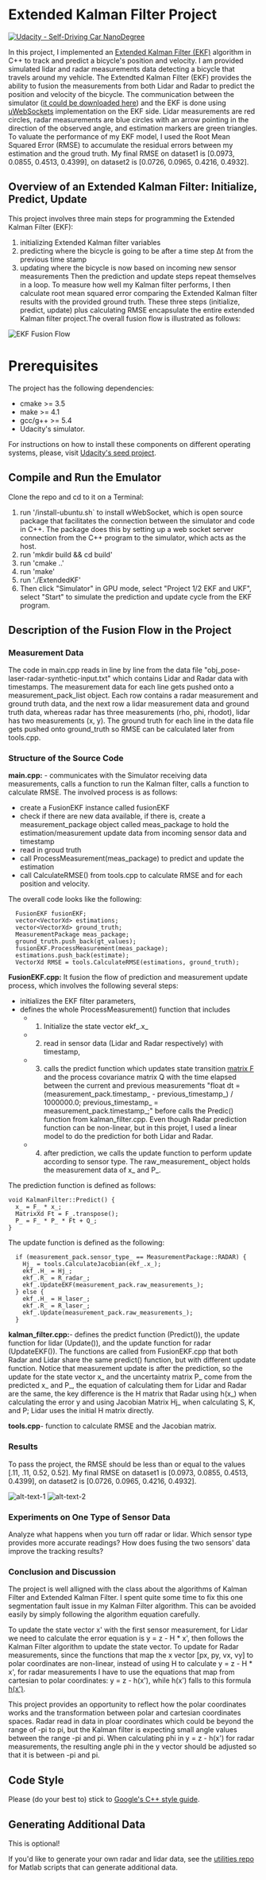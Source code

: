 # Extended Kalman Filter Project
[![Udacity - Self-Driving Car NanoDegree](https://s3.amazonaws.com/udacity-sdc/github/shield-carnd.svg)](http://www.udacity.com/drive)

In this project, I implemented an [Extended Kalman Filter (EKF)](https://en.wikipedia.org/wiki/Extended_Kalman_filter) algorithm in C++ to track and predict a bicycle's position and velocity. I am provided simulated lidar and radar measurements data detecting a bicycle that travels around my vehicle. The Extendted Kalman Filter (EKF) provides the ability to fusion the measurements from both Lidar and Radar to predict the position and velocity of the bicycle.  The communication between the simulator ([it could be downloaded here](https://github.com/udacity/self-driving-car-sim/releases)) and the EKF is done using [uWebSockets](https://github.com/uNetworking/uWebSockets) implementation on the EKF side. Lidar measurements are red circles, radar measurements are blue circles with an arrow pointing in the direction of the observed angle, and estimation markers are green triangles. To valuate the performance of my EKF model, I used the Root Mean Squared Error (RMSE) to accumulate the residual errors between my estimation and the groud truth. My final RMSE on dataset1 is [0.0973, 0.0855, 0.4513, 0.4399], on dataset2 is [0.0726, 0.0965, 0.4216, 0.4932].

## Overview of an Extended Kalman Filter: Initialize, Predict, Update

This project involves three main steps for programming the Extended Kalman Filter (EKF):
1. initializing Extended Kalman filter variables
2. predicting where the bicycle is going to be after a time step Δt from the previous time stamp
3. updating where the bicycle is now based on incoming new sensor measurements
Then the prediction and update steps repeat themselves in a loop. To measure how well my Kalman filter performs, I then calculate root mean squared error comparing the Extended Kalman filter results with the provided ground truth. These three steps (initialize, predict, update) plus calculating RMSE encapsulate the entire extended Kalman filter project.The overall fusion flow is illustrated as follows:

![EKF Fusion Flow](https://github.com/zmandyhe/extended-kalman-filter/blob/master/pic/kf-algorithm-fusion-flow.PNG)

# Prerequisites

The project has the following dependencies:

- cmake >= 3.5
- make >= 4.1
- gcc/g++ >= 5.4
- Udacity's simulator.

For instructions on how to install these components on different operating systems, please, visit [Udacity's seed project](https://github.com/udacity/CarND-Extended-Kalman-Filter-Project). 

## Compile and Run the Emulator
Clone the repo and cd to it on a Terminal:

1. run '/install-ubuntu.sh` to install wWebSocket, which is open source package that facilitates the connection between the simulator and code in C++. The package does this by setting up a web socket server connection from the C++ program to the simulator, which acts as the host.
2. run 'mkdir build && cd build'
3. run 'cmake ..'
4. run 'make'
5. run './ExtendedKF'
6. Then click "Simulator" in GPU mode, select "Project 1/2 EKF and UKF", select "Start" to simulate the prediction and update cycle from the EKF program.

## Description of the Fusion Flow in the Project

### Measurement Data
The code in main.cpp reads in line by line from the data file "obj_pose-laser-radar-synthetic-input.txt" which contains Lidar and Radar data with timestamps. The measurement data for each line gets pushed onto a measurement_pack_list object. Each row contains a radar measurement and ground truth data, and the next row a lidar measurement data and ground truth data, whereas radar has three measurements (rho, phi, rhodot), lidar has two measurements (x, y). The ground truth for each line in the data file gets pushed onto ground_truth so RMSE can be calculated later from tools.cpp.

### Structure of the Source Code

**main.cpp:** - communicates with the Simulator receiving data measurements, calls a function to run the Kalman filter, calls a function to calculate RMSE. The involved process is as follows:
* create a FusionEKF instance called fusionEKF
* check if there are new data available, if there is, create a measurement_package object called meas_package to hold the estimation/measurement update data from incoming sensor data and timestamp
* read in groud truth
* call ProcessMeasurement(meas_package) to predict and update the estimation
* call CalculateRMSE() from tools.cpp to calculate RMSE and for each position and velocity.

The overall code looks like the following:
```
  FusionEKF fusionEKF;
  vector<VectorXd> estimations;
  vector<VectorXd> ground_truth;
  MeasurementPackage meas_package;
  ground_truth.push_back(gt_values);
  fusionEKF.ProcessMeasurement(meas_package);  
  estimations.push_back(estimate);
  VectorXd RMSE = tools.CalculateRMSE(estimations, ground_truth);
```

**FusionEKF.cpp:** It fusion the flow of prediction and measurement update process, which involves the following several steps:
* initializes the EKF filter parameters, 
* defines the whole ProcessMeasurement() function that includes 
	- 1) Initialize the state vector ekf_.x_
	- 2) read in sensor data (Lidar and Radar respectively) with timestamp, 
	- 3) calls the predict function which updates state transition [matrix F](https://github.com/zmandyhe/extended-kalman-filter/blob/master/pic/update-F.PNG) and the process covariance matrix Q with  the time elapsed between the current and previous measurements "float dt = (measurement_pack.timestamp_ - previous_timestamp_) / 1000000.0; previous_timestamp_ = measurement_pack.timestamp_;" before calls the Predic() function from kalman_filter.cpp. Even though Radar prediction function can be non-linear, but in this projet, I used a linear model to do the prediction for both Lidar and Radar. 
	- 4) after prediction, we calls the update function to perform update according to sensor type. The raw_measurement_ object holds the measurement data of x_ and P_.
	
The prediction function is defined as follows:
```
void KalmanFilter::Predict() {
  x_ = F_ * x_;
  MatrixXd Ft = F_.transpose();
  P_ = F_ * P_ * Ft + Q_;
}
```
The update function is defined as the following:

```
  if (measurement_pack.sensor_type_ == MeasurementPackage::RADAR) {
    Hj_ = tools.CalculateJacobian(ekf_.x_);
    ekf_.H_ = Hj_;
    ekf_.R_ = R_radar_;
    ekf_.UpdateEKF(measurement_pack.raw_measurements_);
  } else {
    ekf_.H_ = H_laser_;
    ekf_.R_ = R_laser_;
	ekf_.Update(measurement_pack.raw_measurements_);
  }
```
**kalman_filter.cpp:**- defines the predict function (Predict()), the update function for lidar (Update()), and the update function for radar (UpdateEKF()). The functions are called from FusionEKF.cpp that both Radar and Lidar share the same predict() function, but with different update function. Notice that measurement update is after the prediction, so the update for the state vector x_ and the uncertainty matrix P_ come from the predicted x_ and P_, the equation of calculating them for Lidar and Radar are the same, the key difference is the H matrix that Radar using h(x_) when calculating the error y and using Jacobian Matrix Hj_ when calculating S, K, and P; Lidar uses the initial H matrix directly.

**tools.cpp**- function to calculate RMSE and the Jacobian matrix.

### Results
To pass the project, the RMSE should be less than or equal to the values [.11, .11, 0.52, 0.52]. My final RMSE on dataset1 is [0.0973, 0.0855, 0.4513, 0.4399], on dataset2 is [0.0726, 0.0965, 0.4216, 0.4932].

![alt-text-1](https://github.com/zmandyhe/extended-kalman-filter/blob/master/pic/rmse-dataset1.PNG "RMSE on Dataset 1") ![alt-text-2](https://github.com/zmandyhe/extended-kalman-filter/blob/master/pic/rmse-dataset2.PNG "RMSE on Dataset 2")

### Experiments on One Type of Sensor Data
Analyze what happens when you turn off radar or lidar. Which sensor type provides more accurate readings? How does fusing the two sensors' data improve the tracking results?

### Conclusion and Discussion
The project is well alligned with the class about the algorithms of Kalman Filter and Extended Kalman Filter. I spent quite some time to fix this one segmentation fault issue in my Kalman Filter algorithm. This can be avoided easily by simply following the algorithm equation carefully.

To update the state vector x' with the first sensor measurement, for Lidar we need to calculate the error equation is y = z - H * x', then follows the Kalman Filter algorithm to update the state vector. To update for Radar measurements, since  the functions that map the x vector [px, py, vx, vy] to polar coordinates are non-linear, instead of using H to calculate y = z - H * x', for radar measurements I have to use the equations that map from cartesian to polar coordinates: y = z - h(x'), while h(x') falls to this formula [h(x')](https://github.com/zmandyhe/extended-kalman-filter/blob/master/pic/h_x.PNG).

This project provides an opportunity to reflect how the polar coordinates works and the transformation between polar and cartesian coordinates spaces. Radar read in data in ploar coordinates which could be beyond the range of -pi to pi, but the Kalman filter is expecting small angle values between the range -pi and pi.  When calculating phi in y = z - h(x') for radar measurements, the resulting angle phi in the y vector should be adjusted so that it is between -pi and pi. 

## Code Style

Please (do your best to) stick to [Google's C++ style guide](https://google.github.io/styleguide/cppguide.html).

## Generating Additional Data

This is optional!

If you'd like to generate your own radar and lidar data, see the
[utilities repo](https://github.com/udacity/CarND-Mercedes-SF-Utilities) for
Matlab scripts that can generate additional data.
